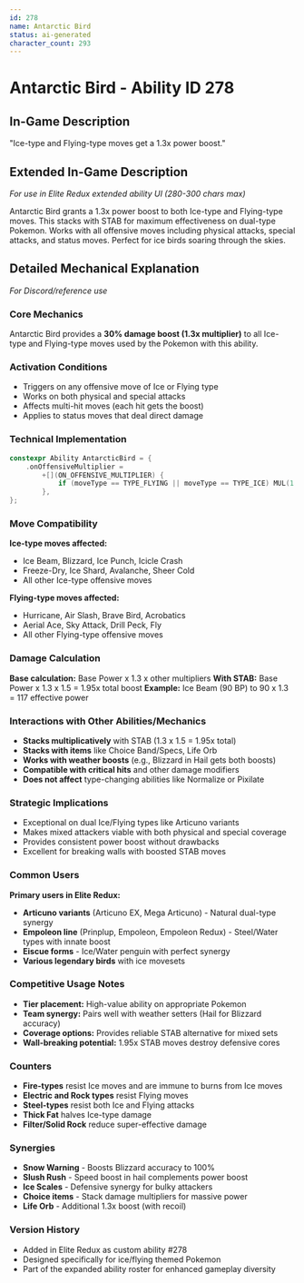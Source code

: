 ```yaml
---
id: 278
name: Antarctic Bird
status: ai-generated
character_count: 293
---
```


# Antarctic Bird - Ability ID 278

## In-Game Description
"Ice-type and Flying-type moves get a 1.3x power boost."

## Extended In-Game Description
*For use in Elite Redux extended ability UI (280-300 chars max)*

Antarctic Bird grants a 1.3x power boost to both Ice-type and Flying-type moves. This stacks with STAB for maximum effectiveness on dual-type Pokemon. Works with all offensive moves including physical attacks, special attacks, and status moves. Perfect for ice birds soaring through the skies.

## Detailed Mechanical Explanation
*For Discord/reference use*

### Core Mechanics
Antarctic Bird provides a **30% damage boost (1.3x multiplier)** to all Ice-type and Flying-type moves used by the Pokemon with this ability.

### Activation Conditions
- Triggers on any offensive move of Ice or Flying type
- Works on both physical and special attacks
- Affects multi-hit moves (each hit gets the boost)
- Applies to status moves that deal direct damage

### Technical Implementation
```cpp
constexpr Ability AntarcticBird = {
    .onOffensiveMultiplier =
        +[](ON_OFFENSIVE_MULTIPLIER) {
            if (moveType == TYPE_FLYING || moveType == TYPE_ICE) MUL(1.3);
        },
};
```

### Move Compatibility
**Ice-type moves affected:**
- Ice Beam, Blizzard, Ice Punch, Icicle Crash
- Freeze-Dry, Ice Shard, Avalanche, Sheer Cold
- All other Ice-type offensive moves

**Flying-type moves affected:**
- Hurricane, Air Slash, Brave Bird, Acrobatics  
- Aerial Ace, Sky Attack, Drill Peck, Fly
- All other Flying-type offensive moves

### Damage Calculation
**Base calculation:** Base Power x 1.3 x other multipliers
**With STAB:** Base Power x 1.3 x 1.5 = 1.95x total boost
**Example:** Ice Beam (90 BP) to 90 x 1.3 = 117 effective power

### Interactions with Other Abilities/Mechanics
- **Stacks multiplicatively** with STAB (1.3 x 1.5 = 1.95x total)
- **Stacks with items** like Choice Band/Specs, Life Orb
- **Works with weather boosts** (e.g., Blizzard in Hail gets both boosts)
- **Compatible with critical hits** and other damage modifiers
- **Does not affect** type-changing abilities like Normalize or Pixilate

### Strategic Implications
- Exceptional on dual Ice/Flying types like Articuno variants
- Makes mixed attackers viable with both physical and special coverage
- Provides consistent power boost without drawbacks
- Excellent for breaking walls with boosted STAB moves

### Common Users
**Primary users in Elite Redux:**
- **Articuno variants** (Articuno EX, Mega Articuno) - Natural dual-type synergy
- **Empoleon line** (Prinplup, Empoleon, Empoleon Redux) - Steel/Water types with innate boost
- **Eiscue forms** - Ice/Water penguin with perfect synergy
- **Various legendary birds** with ice movesets

### Competitive Usage Notes
- **Tier placement:** High-value ability on appropriate Pokemon
- **Team synergy:** Pairs well with weather setters (Hail for Blizzard accuracy)
- **Coverage options:** Provides reliable STAB alternative for mixed sets
- **Wall-breaking potential:** 1.95x STAB moves destroy defensive cores

### Counters
- **Fire-types** resist Ice moves and are immune to burns from Ice moves
- **Electric and Rock types** resist Flying moves  
- **Steel-types** resist both Ice and Flying attacks
- **Thick Fat** halves Ice-type damage
- **Filter/Solid Rock** reduce super-effective damage

### Synergies  
- **Snow Warning** - Boosts Blizzard accuracy to 100%
- **Slush Rush** - Speed boost in hail complements power boost
- **Ice Scales** - Defensive synergy for bulky attackers
- **Choice items** - Stack damage multipliers for massive power
- **Life Orb** - Additional 1.3x boost (with recoil)

### Version History
- Added in Elite Redux as custom ability #278
- Designed specifically for ice/flying themed Pokemon
- Part of the expanded ability roster for enhanced gameplay diversity